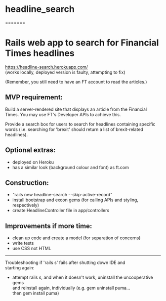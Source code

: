 
# headline_search
=======
# Rails web app to search for Financial Times headlines  

https://headline-search.herokuapp.com/  
(works locally, deployed version is faulty, attempting to fix)

(Remember, you still need to have an FT account to read the articles.)

## MVP requirement:  

Build a server-rendered site that displays an article from the Financial  
Times. You may use FT's Developer APIs to achieve this.  

Provide a search box for users to search for headlines containing specific  
words (i.e. searching for 'brexit' should return a list of brexit-related  
headlines).

## Optional extras:

- deployed on Heroku
- has a similar look (background colour and font) as ft.com

## Construction:

- "rails new headline-search --skip-active-record"  
- install bootstrap and excon gems (for calling APIs and styling, respectively)  
- create HeadlineController file in app/controllers  

## Improvements if more time:

- clean up code and create a model (for separation of concerns)
- write tests
- use CSS not HTML

-------------------------------------------------------------------------------

Troubleshooting if 'rails s' fails after shutting down IDE and  
starting again:

- attempt rails s, and when it doesn't work, uninstall the uncooperative gems  
and reinstall again, individually (e.g. gem uninstall puma...  
then gem install puma)
